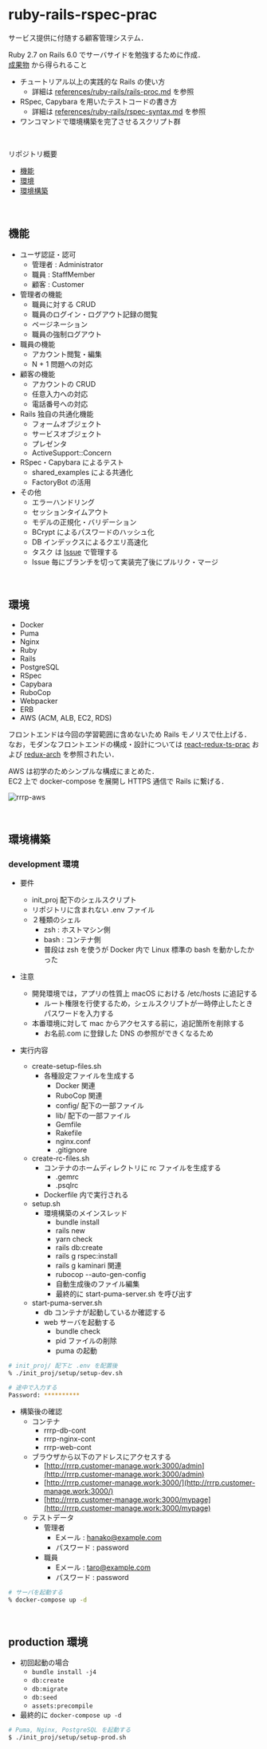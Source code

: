 # ruby-rails-rspec-prac

サービス提供に付随する顧客管理システム．  

Ruby 2.7 on Rails 6.0 でサーバサイドを勉強するために作成．  
[成果物](https://rrrp.customer-manage.work) から得られること

- チュートリアル以上の実践的な Rails の使い方
  - 詳細は [references/ruby-rails/rails-proc.md](https://github.com/krtsato/references/blob/master/ruby-rails/rails-proc.md) を参照
- RSpec, Capybara を用いたテストコードの書き方
  - 詳細は [references/ruby-rails/rspec-syntax.md](https://github.com/krtsato/references/blob/master/ruby-rails/rspec-syntax.md) を参照
- ワンコマンドで環境構築を完了させるスクリプト群

<br>

リポジトリ概要

- [機能](#機能)
- [環境](#環境)
- [環境構築](#環境構築)

<br>

## 機能

- ユーザ認証・認可
  - 管理者 : Administrator
  - 職員 : StaffMember
  - 顧客 : Customer
- 管理者の機能
  - 職員に対する CRUD
  - 職員のログイン・ログアウト記録の閲覧
  - ページネーション
  - 職員の強制ログアウト
- 職員の機能
  - アカウント閲覧・編集
  - N + 1 問題への対応
- 顧客の機能
  - アカウントの CRUD
  - 任意入力への対応
  - 電話番号への対応
- Rails 独自の共通化機能
  - フォームオブジェクト
  - サービスオブジェクト
  - プレゼンタ
  - ActiveSupport::Concern
- RSpec・Capybara によるテスト
  - shared_examples による共通化
  - FactoryBot の活用
- その他
  - エラーハンドリング
  - セッションタイムアウト
  - モデルの正規化・バリデーション
  - BCrypt によるパスワードのハッシュ化
  - DB インデックスによるクエリ高速化
  - タスク は [Issue](https://github.com/krtsato/ruby-rails-rspec-prac/issues) で管理する
  - Issue 毎にブランチを切って実装完了後にプルリク・マージ

<br>

## 環境

- Docker
- Puma
- Nginx
- Ruby
- Rails
- PostgreSQL
- RSpec
- Capybara
- RuboCop
- Webpacker
- ERB
- AWS (ACM, ALB, EC2, RDS)

フロントエンドは今回の学習範囲に含めないため Rails モノリスで仕上げる．
なお，モダンなフロントエンドの構成・設計については [react-redux-ts-prac](https://github.com/krtsato/react-redux-ts-prac) および [redux-arch](https://github.com/krtsato/references/blob/master/react-redux-ts/redux-arch.md) を参照されたい．

AWS は初学のためシンプルな構成にまとめた．  
EC2 上で docker-compose を展開し HTTPS 通信で Rails に繋げる．

![rrrp-aws](https://user-images.githubusercontent.com/32429977/83172936-48905f00-a153-11ea-8daf-7a48cbe038a5.png)

<br>

## 環境構築

### development 環境

- 要件
  - init_proj 配下のシェルスクリプト
  - リポジトリに含まれない .env ファイル
  - ２種類のシェル
    - zsh : ホストマシン側
    - bash : コンテナ側
    - 普段は zsh を使うが Docker 内で Linux 標準の bash を動かしたかった

- 注意
  - 開発環境では，アプリの性質上 macOS における /etc/hosts に追記する
    - ルート権限を行使するため，シェルスクリプトが一時停止したときパスワードを入力する
  - 本番環境に対して mac からアクセスする前に，追記箇所を削除する
    - お名前.com に登録した DNS の参照ができくなるため

- 実行内容
  - create-setup-files.sh
    - 各種設定ファイルを生成する
      - Docker 関連
      - RuboCop 関連
      - config/ 配下の一部ファイル
      - lib/ 配下の一部ファイル
      - Gemfile
      - Rakefile
      - nginx.conf
      - .gitignore
  - create-rc-files.sh
    - コンテナのホームディレクトリに rc ファイルを生成する
      - .gemrc
      - .psqlrc
    - Dockerfile 内で実行される
  - setup.sh
    - 環境構築のメインスレッド
      - bundle install
      - rails new
      - yarn check
      - rails db:create
      - rails g rspec:install
      - rails g kaminari 関連
      - rubocop --auto-gen-config
      - 自動生成後のファイル編集
      - 最終的に start-puma-server.sh を呼び出す
  - start-puma-server.sh
    - db コンテナが起動しているか確認する
    - web サーバを起動する
      - bundle check
      - pid ファイルの削除
      - puma の起動

```zsh
# init_proj/ 配下と .env を配置後
% ./init_proj/setup/setup-dev.sh

# 途中で入力する
Password: **********
```

- 構築後の確認
  - コンテナ
    - rrrp-db-cont
    - rrrp-nginx-cont
    - rrrp-web-cont
  - ブラウザから以下のアドレスにアクセスする
    - [http://rrrp.customer-manage.work:3000/admin](http://rrrp.customer-manage.work:3000/admin)
    - [http://rrrp.customer-manage.work:3000/](http://rrrp.customer-manage.work:3000/)
    - [http://rrrp.customer-manage.work:3000/mypage](http://rrrp.customer-manage.work:3000/mypage)
  - テストデータ
    - 管理者
      - Eメール : hanako@example.com
      - パスワード : password
    - 職員
      - Eメール : taro@example.com
      - パスワード : password

```zsh
# サーバを起動する
% docker-compose up -d
```

<br>

## production 環境

- 初回起動の場合
  - `bundle install -j4`
  - `db:create`
  - `db:migrate`
  - `db:seed`
  - `assets:precompile`
- 最終的に `docker-compose up -d`

```zsh
# Puma, Nginx, PostgreSQL を起動する
$ ./init_proj/setup/setup-prod.sh
```
